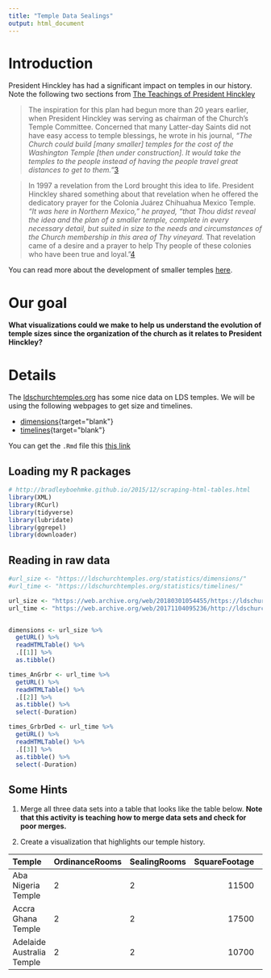 ```yaml
---
title: "Temple Data Sealings"
output: html_document
---
```




# Introduction

President Hinckley has had a significant impact on temples in our history.  Note the following two sections from [The Teachings of President Hinckley](https://www.lds.org/manual/teachings-of-presidents-of-the-church-gordon-b-hinckley?lang=eng)

> The inspiration for this plan had begun more than 20 years earlier, when President Hinckley was serving as chairman of the Church’s Temple Committee. Concerned that many Latter-day Saints did not have easy access to temple blessings, he wrote in his journal, *“The Church could build [many smaller] temples for the cost of the Washington Temple [then under construction]. It would take the temples to the people instead of having the people travel great distances to get to them.”*[3](https://www.lds.org/manual/teachings-of-presidents-of-the-church-gordon-b-hinckley/chapter-23-the-blessings-of-the-holy-temple?lang=eng)

> In 1997 a revelation from the Lord brought this idea to life. President Hinckley shared something about that revelation when he offered the dedicatory prayer for the Colonia Juárez Chihuahua Mexico Temple. *“It was here in Northern Mexico,” he prayed, “that Thou didst reveal the idea and the plan of a smaller temple, complete in every necessary detail, but suited in size to the needs and circumstances of the Church membership in this area of Thy vineyard.* That revelation came of a desire and a prayer to help Thy people of these colonies who have been true and loyal.”[4](https://www.lds.org/manual/teachings-of-presidents-of-the-church-gordon-b-hinckley/chapter-23-the-blessings-of-the-holy-temple?lang=eng)

You can read more about the development of smaller temples [here](https://rsc.byu.edu/archived/colonia-ju-rez-temple-prophet-s-inspiration/president-hinckleys-revelation-and-recent#_edn1).

# Our goal

**What visualizations could we make to help us understand the evolution of temple sizes since the organization of the church as it relates to President Hinckley?**

# Details

The [ldschurchtemples.org](http://ldschurchtemples.org/) has some nice data on LDS temples.  We will be using the following webpages to get size and timelines.

* [dimensions](https://web.archive.org/web/20180301054455/https://ldschurchtemples.org/statistics/dimensions/){target="blank"}
* [timelines](https://web.archive.org/web/20171104095236/http://ldschurchtemples.org:80/statistics/timelines/){target="blank"}

You can get the `.Rmd` file this [this link](temple_sealings.Rmd)

## Loading my R packages


```r
# http://bradleyboehmke.github.io/2015/12/scraping-html-tables.html
library(XML)
library(RCurl)
library(tidyverse)
library(lubridate)
library(ggrepel)
library(downloader)
```

## Reading in raw data


```r
#url_size <- "https://ldschurchtemples.org/statistics/dimensions/"
#url_time <- "https://ldschurchtemples.org/statistics/timelines/"

url_size <- "https://web.archive.org/web/20180301054455/https://ldschurchtemples.org/statistics/dimensions/"
url_time <- "https://web.archive.org/web/20171104095236/http://ldschurchtemples.org:80/statistics/timelines/"


dimensions <- url_size %>%
  getURL() %>%
  readHTMLTable() %>%
  .[[1]] %>%
  as.tibble()

times_AnGrbr <- url_time %>%
  getURL() %>%
  readHTMLTable() %>%
  .[[2]] %>%
  as.tibble() %>%
  select(-Duration)

times_GrbrDed <- url_time %>%
  getURL() %>%
  readHTMLTable() %>%
  .[[3]] %>%
  as.tibble() %>%
  select(-Duration)
```

## Some Hints

1. Merge all three data sets into a table that looks like the table below.  **Note that this activity is teaching how to merge data sets and check for poor merges.**

2. Create a visualization that highlights our temple history.


|Temple                    |OrdinanceRooms |SealingRooms | SquareFootage|Announced  |Ground.Broken |Dedicated  |
|:-------------------------|:--------------|:------------|-------------:|:----------|:-------------|:----------|
|Aba Nigeria Temple        |2              |2            |         11500|2000-04-02 |2002-02-23    |2005-08-07 |
|Accra Ghana Temple        |2              |2            |         17500|1998-02-16 |2001-11-16    |2004-01-11 |
|Adelaide Australia Temple |2              |2            |         10700|1999-03-17 |1999-05-29    |2000-06-15 |





<!-- # Class Activity (RegEx & Joining) -->

<!-- ## Visualizing Temples -->

<!-- **[temple data sealing activity](https://byuistats.github.io/M335/temple_sealings.html)** -->

<!-- **GOAL: Merge the data sets together to build a graphic about temples that incorporates time and size into the visualization.** -->

<!-- > 1. You will need regular expressions to help you with the merge. -->
<!-- > 2. With your final data parse the announcement date column to a data object -->
<!-- > 3. Check your logic on your data aggregation. -->

<!-- > - [str_replace_all()](http://stringr.tidyverse.org/reference/str_replace.html) -->
<!-- > - follow [link](https://www.rdocumentation.org/packages/stringi/versions/1.1.5/topics/stringi-search-regex) to regular expression information -->
<!-- > - now remove the trailing characters after Temple - [regex101](https://regex101.com/) or [regexr](https://regexr.com) -->

<!-- ```{r, include=FALSE, eval=FALSE} -->
<!--   mutate(Temple = gsub("Temple[â€¡]+", "Temple", Temple), -->
<!--          Temple = iconv(Temple, from="UTF-8", to="LATIN1")) -->
<!-- ``` -->



